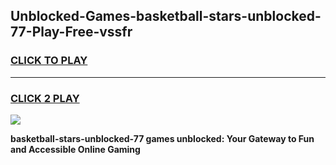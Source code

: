 
## Unblocked-Games-basketball-stars-unblocked-77-Play-Free-vssfr
<h3>
<a href="https://premium76.site?title=basketball-stars-unblocked-77&ref=12A">CLICK TO PLAY</a></h3>
<hr>

<h3>
<a href="https://premium76.site?title=basketball-stars-unblocked-77&ref=12A">CLICK 2 PLAY</a>
  
</h3>

<a href="https://premium76.site?title=basketball-stars-unblocked-77&ref=12A"><img src="https://clearcache.store/games.png"></a>


**basketball-stars-unblocked-77 games unblocked: Your Gateway to Fun and Accessible Online Gaming**
